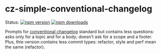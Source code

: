 # cz-simple-conventional-changelog

Status:
[![npm version](https://img.shields.io/npm/v/cz-simple-conventional-changelog.svg?style=flat-square)](https://www.npmjs.org/package/cz-simple-conventional-changelog)
[![npm downloads](https://img.shields.io/npm/dm/cz-simple-conventional-changelog.svg?style=flat-square)](http://npm-stat.com/charts.html?package=cz-simple-conventional-changelog&from=2015-08-01)

Prompts for [conventional changelog](https://github.com/stevemao/conventional-changelog-angular/blob/master/index.js) standard but contains less questions: asks only for a topic and for a body; doesn't ask for a scope and a footer. Plus, thie version contains less commit types: refactor, style and perf mean the same (refactor).
